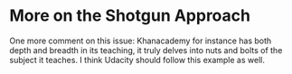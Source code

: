 # More on the Shotgun Approach

One more comment on this issue: Khanacademy for instance has both
depth and breadth in its teaching, it truly delves into nuts and bolts
of the subject it teaches. I think Udacity should follow this example
as well.  